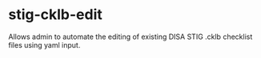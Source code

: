 # stig-cklb-edit
Allows admin to automate the editing of existing DISA STIG .cklb checklist files using yaml input.
